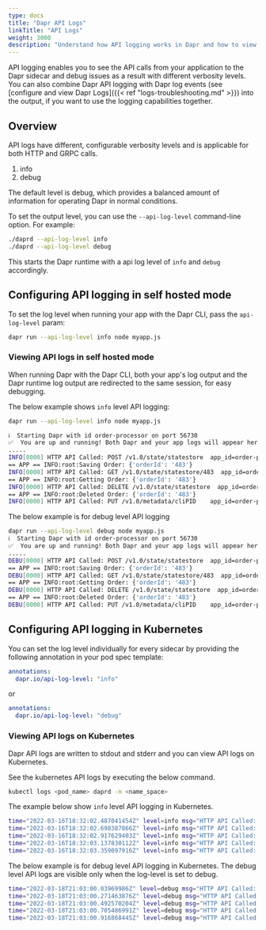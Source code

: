 ```yaml
---
type: docs
title: "Dapr API Logs"
linkTitle: "API Logs"
weight: 3000
description: "Understand how API logging works in Dapr and how to view logs"
---
```


API logging enables you to see the API calls from your application to the Dapr sidecar and debug issues as a result with different verbosity levels. You can also combine Dapr API logging with Dapr log events (see [configure and view Dapr Logs]({{< ref "logs-troubleshooting.md" >}}) into the output, if you want to use the logging capabilities together.

## Overview

API logs have different, configurable verbosity levels and is applicable for both HTTP and GRPC calls.

1. info
2. debug

The default level is debug, which provides a balanced amount of information for operating Dapr in normal conditions.

To set the output level, you can use the `--api-log-level` command-line option. For example:

```bash
./daprd --api-log-level info
./daprd --api-log-level debug
```

This starts the Dapr runtime with a api log level of `info` and `debug` accordingly.

## Configuring API logging in self hosted mode

To set the log level when running your app with the Dapr CLI, pass the `api-log-level` param:

```bash
dapr run --api-log-level info node myapp.js
```

### Viewing API logs in self hosted mode

When running Dapr with the Dapr CLI, both your app's log output and the Dapr runtime log output are redirected to the same session, for easy debugging.

The below example shows `info` level API logging:

```bash
dapr run --api-log-level info node myapp.js

ℹ️  Starting Dapr with id order-processor on port 56730
✅  You are up and running! Both Dapr and your app logs will appear here.
.....
INFO[0000] HTTP API Called: POST /v1.0/state/statestore  app_id=order-processor instance=QTM-SWATHIKIL-1.redmond.corp.microsoft.com scope=dapr.runtime.http type=log ver=edge
== APP == INFO:root:Saving Order: {'orderId': '483'}
INFO[0000] HTTP API Called: GET /v1.0/state/statestore/483  app_id=order-processor instance=QTM-SWATHIKIL-1.redmond.corp.microsoft.com scope=dapr.runtime.http type=log ver=edge
== APP == INFO:root:Getting Order: {'orderId': '483'}
INFO[0000] HTTP API Called: DELETE /v1.0/state/statestore  app_id=order-processor instance=QTM-SWATHIKIL-1.redmond.corp.microsoft.com scope=dapr.runtime.http type=log ver=edge
== APP == INFO:root:Deleted Order: {'orderId': '483'}
INFO[0000] HTTP API Called: PUT /v1.0/metadata/cliPID    app_id=order-processor instance=QTM-SWATHIKIL-1.redmond.corp.microsoft.com scope=dapr.runtime.http type=log ver=edge
```

The below example is for debug level API logging

```bash
dapr run --api-log-level debug node myapp.js
ℹ️  Starting Dapr with id order-processor on port 56730
✅  You are up and running! Both Dapr and your app logs will appear here.
.....
DEBU[0000] HTTP API Called: POST /v1.0/state/statestore  app_id=order-processor instance=QTM-SWATHIKIL-1.redmond.corp.microsoft.com scope=dapr.runtime.http type=log ver=edge
== APP == INFO:root:Saving Order: {'orderId': '483'}
DEBU[0000] HTTP API Called: GET /v1.0/state/statestore/483  app_id=order-processor instance=QTM-SWATHIKIL-1.redmond.corp.microsoft.com scope=dapr.runtime.http type=log ver=edge
== APP == INFO:root:Getting Order: {'orderId': '483'}
DEBU[0000] HTTP API Called: DELETE /v1.0/state/statestore  app_id=order-processor instance=QTM-SWATHIKIL-1.redmond.corp.microsoft.com scope=dapr.runtime.http type=log ver=edge
== APP == INFO:root:Deleted Order: {'orderId': '483'}
DEBU[0000] HTTP API Called: PUT /v1.0/metadata/cliPID    app_id=order-processor instance=QTM-SWATHIKIL-1.redmond.corp.microsoft.com scope=dapr.runtime.http type=log ver=edge
```

##  Configuring API logging in Kubernetes

You can set the log level individually for every sidecar by providing the following annotation in your pod spec template:

```yml
annotations:
  dapr.io/api-log-level: "info"
```

or

```yml
annotations:
  dapr.io/api-log-level: "debug"
```

### Viewing API logs on Kubernetes

Dapr API logs are written to stdout and stderr and you can view API logs on Kubernetes.

See the kubernetes API logs by executing the below command.

```bash
kubectl logs <pod_name> daprd -n <name_space>
```

The example below show `info` level API logging in Kubernetes.

```bash
time="2022-03-16T18:32:02.487041454Z" level=info msg="HTTP API Called: GET /v1.0/invoke/invoke-receiver/method/my-method" app_id=invoke-caller instance=invokecaller-f4f949886-cbnmt scope=dapr.runtime.http type=log ver=edge
time="2022-03-16T18:32:02.698387866Z" level=info msg="HTTP API Called: GET /v1.0/invoke/invoke-receiver/method/my-method" app_id=invoke-caller instance=invokecaller-f4f949886-cbnmt scope=dapr.runtime.http type=log ver=edge
time="2022-03-16T18:32:02.917629403Z" level=info msg="HTTP API Called: GET /v1.0/invoke/invoke-receiver/method/my-method" app_id=invoke-caller instance=invokecaller-f4f949886-cbnmt scope=dapr.runtime.http type=log ver=edge
time="2022-03-16T18:32:03.137830112Z" level=info msg="HTTP API Called: GET /v1.0/invoke/invoke-receiver/method/my-method" app_id=invoke-caller instance=invokecaller-f4f949886-cbnmt scope=dapr.runtime.http type=log ver=edge
time="2022-03-16T18:32:03.359097916Z" level=info msg="HTTP API Called: GET /v1.0/invoke/invoke-receiver/method/my-method" app_id=invoke-caller instance=invokecaller-f4f949886-cbnmt scope=dapr.runtime.http type=log ver=edge
```

The below example is for debug level API logging in Kubernetes. The debug level API logs are visible only when the log-level is set to debug.

```bash
time="2022-03-18T21:03:00.03969986Z" level=debug msg="HTTP API Called: GET /v1.0/invoke/invoke-receiver/method/my-method" app_id=invoke-caller instance=invokecaller-56894979cd-rt87b scope=dapr.runtime.http type=log ver=edge
time="2022-03-18T21:03:00.271463876Z" level=debug msg="HTTP API Called: GET /v1.0/invoke/invoke-receiver/method/my-method" app_id=invoke-caller instance=invokecaller-56894979cd-rt87b scope=dapr.runtime.http type=log ver=edge
time="2022-03-18T21:03:00.492570204Z" level=debug msg="HTTP API Called: GET /v1.0/invoke/invoke-receiver/method/my-method" app_id=invoke-caller instance=invokecaller-56894979cd-rt87b scope=dapr.runtime.http type=log ver=edge
time="2022-03-18T21:03:00.705486991Z" level=debug msg="HTTP API Called: GET /v1.0/invoke/invoke-receiver/method/my-method" app_id=invoke-caller instance=invokecaller-56894979cd-rt87b scope=dapr.runtime.http type=log ver=edge
time="2022-03-18T21:03:00.916868445Z" level=debug msg="HTTP API Called: GET /v1.0/invoke/invoke-receiver/method/my-method" app_id=invoke-caller instance=invokecaller-56894979cd-rt87b scope=dapr.runtime.http type=log ver=edge
```
